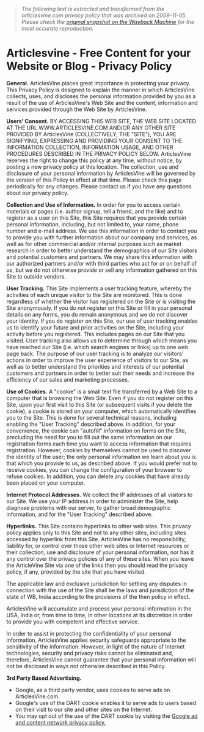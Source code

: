 > *The following text is extracted and transformed from the articlesvine.com privacy policy that was archived on 2009-11-05. Please check the [original snapshot on the Wayback Machine](https://web.archive.org/web/20091105085920id_/http%3A//www.articlesvine.com/static/privacy-policy) for the most accurate reproduction.*

# Articlesvine - Free Content for your Website or Blog - Privacy Policy

**General.** ArticlesVine places great importance in protecting your privacy. This Privacy Policy is designed to explain the manner in which ArticlesVine collects, uses, and discloses the personal information provided by you as a result of the use of ArticlesVine's Web Site and the content, information and services provided through the Web Site by ArticlesVine.

**Users' Consent.** BY ACCESSING THIS WEB SITE, THE WEB SITE LOCATED AT THE URL WWW.ARTICLESVINE.COM AND/OR ANY OTHER SITE PROVIDED BY ArticlesVine (COLLECTIVELY, THE "SITE"), YOU ARE SIGNIFYING, EXPRESSING AND PROVIDING YOUR CONSENT TO THE INFORMATION COLLECTION, INFORMATION USAGE, AND OTHER PROCEDURES DESCRIBED IN THE PRIVACY POLICY BELOW. ArticlesVine reserves the right to change this policy at any time, without notice, by posting a new privacy policy at this location. The collection, use and disclosure of your personal information by ArticlesVine will be governed by the version of this Policy in effect at that time. Please check this page periodically for any changes. Please contact us if you have any questions about our privacy policy.

**Collection and Use of Information.** In order for you to access certain materials or pages (i.e. author signup, tell a friend, and the like) and to register as a user on this Site, this Site requires that you provide certain personal information, including, but not limited to, your name, phone number and e-mail address. We use this information in order to contact you to provide you with further information about our company and services, as well as for other commercial and/or internal purposes such as market research in order to better understand the demographics of our Site visitors and potential customers and partners. We may share this information with our authorized partners and/or with third parties who act for or on behalf of us, but we do not otherwise provide or sell any information gathered on this Site to outside vendors.

**User Tracking.** This Site implements a user tracking feature, whereby the activities of each unique visitor to the Site are monitored. This is done regardless of whether the visitor has registered on the Site or is visiting the Site anonymously. If you do not register on this Site or fill in your personal details on any forms, you do remain anonymous and we do not discover your identity. If you do register on this Site, our use of user tracking enables us to identify your future and prior activities on the Site, including your activity before you registered. This includes pages on our Site that you visited. User tracking also allows us to determine through which means you have reached our Site (i.e. which search engines or links) up to one web page back. The purpose of our user tracking is to analyze our visitors' actions in order to improve the user experience of visitors to our Site, as well as to better understand the priorities and interests of our potential customers and partners in order to better suit their needs and increase the efficiency of our sales and marketing processes.

**Use of Cookies.** A "cookie" is a small text file transferred by a Web Site to a computer that is browsing the Web Site. Even if you do not register on this Site, upon your first visit to this Site (or subsequent visits if you delete the cookie), a cookie is stored on your computer, which automatically identifies you to the Site. This is done for several technical reasons, including enabling the "User Tracking" described above. In addition, for your convenience, the cookie can "autofill" information on forms on the Site, precluding the need for you to fill out the same information on our registration forms each time you want to access information that requires registration. However, cookies by themselves cannot be used to discover the identity of the user; the only personal information we learn about you is that which you provide to us, as described above. If you would prefer not to receive cookies, you can change the configuration of your browser to refuse cookies. In addition, you can delete any cookies that have already been placed on your computer.

**Internet Protocol Addresses.** We collect the IP addresses of all visitors to our Site. We use your IP address in order to administer the Site, help diagnose problems with our server, to gather broad demographic information, and for the "User Tracking" described above.

**Hyperlinks.** This Site contains hyperlinks to other web sites. This privacy policy applies only to this Site and not to any other sites, including sites accessed by hyperlink from this Site. ArticlesVine has no responsibility, liability for, or control over those other web sites or Internet resources or their collection, use and disclosure of your personal information, nor has it any control over the privacy policies of any of these sites. When you leave the ArticleVine Site via one of the links then you should read the privacy policy, if any, provided by the site that you have visited.

The applicable law and exclusive jurisdiction for settling any disputes in connection with the use of the Site shall be the laws and jurisdiction of the state of WB, India according to the provisions of the then policy in effect.

ArticlesVine will accumulate and process your personal information in the USA, India or, from time to time, in other locations at its discretion in order to provide you with competent and effective service.

In order to assist in protecting the confidentiality of your personal information, ArticlesVine applies security safeguards appropriate to the sensitivity of the information. However, in light of the nature of Internet technologies, security and privacy risks cannot be eliminated and, therefore, ArticlesVine cannot guarantee that your personal information will not be disclosed in ways not otherwise described in this Policy.

**3rd Party Based Advertising.**

  * Google, as a third party vendor, uses cookies to serve ads on ArticlesVine.com.
  * Google's use of the DART cookie enables it to serve ads to users based on their visit to our site and other sites on the Internet.
  * You may opt out of the use of the DART cookie by visiting the [Google ad and content network privacy policy.](http://www.google.com/privacy_ads.html)


